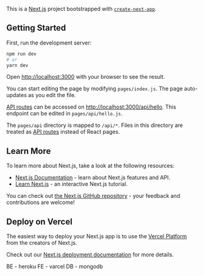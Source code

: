 This is a [Next.js](https://nextjs.org/) project bootstrapped with [`create-next-app`](https://github.com/vercel/next.js/tree/canary/packages/create-next-app).

## Getting Started

First, run the development server:

```bash
npm run dev
# or
yarn dev
```

Open [http://localhost:3000](http://localhost:3000) with your browser to see the result.

You can start editing the page by modifying `pages/index.js`. The page auto-updates as you edit the file.

[API routes](https://nextjs.org/docs/api-routes/introduction) can be accessed on [http://localhost:3000/api/hello](http://localhost:3000/api/hello). This endpoint can be edited in `pages/api/hello.js`.

The `pages/api` directory is mapped to `/api/*`. Files in this directory are treated as [API routes](https://nextjs.org/docs/api-routes/introduction) instead of React pages.

## Learn More

To learn more about Next.js, take a look at the following resources:

- [Next.js Documentation](https://nextjs.org/docs) - learn about Next.js features and API.
- [Learn Next.js](https://nextjs.org/learn) - an interactive Next.js tutorial.

You can check out [the Next.js GitHub repository](https://github.com/vercel/next.js/) - your feedback and contributions are welcome!

## Deploy on Vercel

The easiest way to deploy your Next.js app is to use the [Vercel Platform](https://vercel.com/new?utm_medium=default-template&filter=next.js&utm_source=create-next-app&utm_campaign=create-next-app-readme) from the creators of Next.js.

Check out our [Next.js deployment documentation](https://nextjs.org/docs/deployment) for more details.



BE - heroku
FE - varcel
DB - mongodb